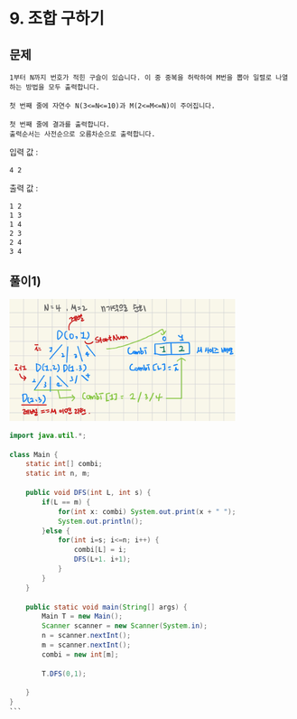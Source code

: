 # 9. 조합 구하기
## 문제
```
1부터 N까지 번호가 적힌 구슬이 있습니다. 이 중 중복을 허락하여 M번을 뽑아 일렬로 나열하는 방법을 모두 출력합니다.

첫 번째 줄에 자연수 N(3<=N<=10)과 M(2<=M<=N)이 주어집니다.

첫 번째 줄에 결과를 출력합니다.
출력순서는 사전순으로 오름차순으로 출력합니다.
```

입력 값 :
```
4 2
```

출력 값 :
```
1 2
1 3
1 4
2 3
2 4
3 4
```

## 풀이1) 

<img src="/algorithm/inflearn_java_풀이/img/조합구하기%20풀이.jpeg" width="400px">

````java
import java.util.*;

class Main {
    static int[] combi;
    static int n, m;
    
    public void DFS(int L, int s) {
        if(L == m) {
            for(int x: combi) System.out.print(x + " ");
            System.out.println();
        }else {
            for(int i=s; i<=n; i++) {
                combi[L] = i;
                DFS(L+1. i+1);
            }
        }
    }
    
	public static void main(String[] args) {
		Main T = new Main();
		Scanner scanner = new Scanner(System.in);
		n = scanner.nextInt();
		m = scanner.nextInt();
		combi = new int[m];
	
		T.DFS(0,1);
		
	}
}
```